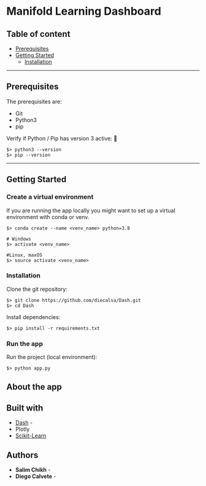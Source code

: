 # Manifold Learning Dashboard


## Table of content

- [Prerequisites](#prerequisites)
- [Getting Started](#getting-started)
  - [Installation](#installation)

----

## Prerequisites 

The prerequisites are:

- Git
- Python3
- pip

Verify if Python / Pip has version 3 active: :snake:

```
$> python3 --version
$> pip --version
```

----

## Getting Started


### **Create a virtual environment**

If you are running the app locally you might want to set up a virtual environment with conda or venv.

```
$> conda create --name <venv_name> python=3.8

# Windows
$> activate <venv_name>

#Linux, maxOS
$> source activate <venv_name>
```


### **Installation**

Clone the git repository:
```
$> git clone https://github.com/diecalsa/Dash.git
$> cd Dash
```

Install dependencies:
```
$> pip install -r requirements.txt
```

### **Run the app**

Run the project (local environment):
```
$> python app.py
```

## About the app


## Built with

* [Dash](https://dash.plotly.com/) -
* Plotly
* [Scikit-Learn](https://scikit-learn.org/stable/)



## Authors

* **Salim Chikh** - 
* **Diego Calvete** -
